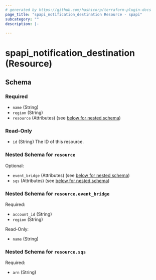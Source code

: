 ```yaml
---
# generated by https://github.com/hashicorp/terraform-plugin-docs
page_title: "spapi_notification_destination Resource - spapi"
subcategory: ""
description: |-
  
---
```


# spapi_notification_destination (Resource)





<!-- schema generated by tfplugindocs -->
## Schema

### Required

- `name` (String)
- `region` (String)
- `resource` (Attributes) (see [below for nested schema](#nestedatt--resource))

### Read-Only

- `id` (String) The ID of this resource.

<a id="nestedatt--resource"></a>
### Nested Schema for `resource`

Optional:

- `event_bridge` (Attributes) (see [below for nested schema](#nestedatt--resource--event_bridge))
- `sqs` (Attributes) (see [below for nested schema](#nestedatt--resource--sqs))

<a id="nestedatt--resource--event_bridge"></a>
### Nested Schema for `resource.event_bridge`

Required:

- `account_id` (String)
- `region` (String)

Read-Only:

- `name` (String)


<a id="nestedatt--resource--sqs"></a>
### Nested Schema for `resource.sqs`

Required:

- `arn` (String)
